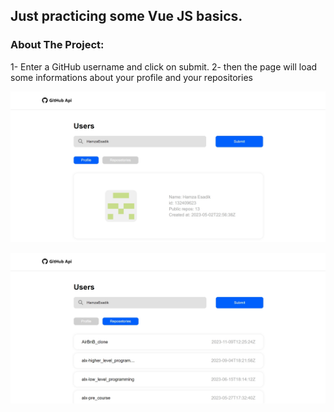 ## Just practicing some Vue JS basics.
### About The Project:
1- Enter a GitHub username and click on submit.
2- then the page will load some informations about your profile and your repositories



![Screenshot](./ScreenShots/0.jpg)



![Screenshot](./ScreenShots/1.jpg)